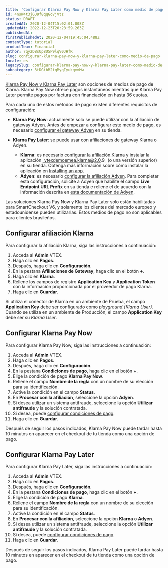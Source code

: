 ```yaml
---
title: 'Configurar Klarna Pay Now y Klarna Pay Later como medio de pago'
id: 4nsW4t3jGU9f8qqGoVjVtz
status: DRAFT
createdAt: 2020-12-04T15:02:01.008Z
updatedAt: 2022-12-23T20:23:59.263Z
publishedAt: 
firstPublishedAt: 2020-12-04T19:45:04.488Z
contentType: tutorial
productTeam: Financial
author: 7qy2DBsUp8U5P9lqV0JHfR
slug: configurar-klarna-pay-now-y-klarna-pay-later-como-medio-de-pago
locale: es
legacySlug: configurar-klarna-pay-now-y-klarna-pay-later-como-medio-de-pago
subcategory: 3tDGibM2tqMyqIyukqmmMw
---
```


[Klarna Pay Now y Klarna Pay Later](https://www.klarna.com/us/what-is-klarna/) son opciones de medios de pago de Klarna. Klarna Pay Now ofrece pagos instantáneos mientras que Klarna Pay Later permite pagos por factura con financiación en hasta 36 cuotas.

Para cada uno de estos métodos de pago existen diferentes requisitos de configuración:

- __Klarna Pay Now__: actualmente solo se puede utilizar con la afiliación de gateway Adyen. Antes de empezar a configurar este medio de pago, es necesario [configurar el gateway Adyen](https://help.vtex.com/es/tutorial/como-configurar-el-gateway-adyen-en-vtex--tutorials_2337#) en su tienda.

- __Klarna Pay Later__: se puede usar con afiliaciones de gateway Klarna o Adyen.
    - __Klarna__: es necesario [configurar la afiliación Klarna](/es/tutorial/setting-up-klarna-pay-now-y-klarna-pay-later-as-payment-method#configurar-afiliacion-klarna) y instalar la aplicación _vtexdemoemea.klarna@2.0.9_ (o una versión superior) en su tienda. Obtenga más información sobre cómo instalar la aplicación en [Installing an app](https://developers.vtex.com/vtex-developer-docs/docs/vtex-io-documentation-installing-an-app).
    - __Adyen__: es necesario [configurar la afiliación Adyen](https://help.vtex.com/es/tutorial/how-to-configure-the-adyen-gateway-on-vtex--tutorials_2337). Para completar esta configuración, solicite a Adyen que habilite el campo __Live Endpoint URL Prefix__ en su tienda e rellene el de acuerdo con la información descrita en [esta documentación de Adyen](https://www.adyen.help/hc/en-us/articles/360014322079-How-can-I-find-the-endpoint-URL-for-my-LIVE-account-).

<div class="alert alert-warning">
Las soluciones Klarna Pay Now y Klarna Pay Later solo están habilitadas para SmartCheckout V6, y solamente los clientes del mercado europeo y estadounidense pueden utilizarlas. Estos medios de pago no son aplicables para clientes brasileños.
</div>

## Configurar afiliación Klarna 

Para configurar la afiliación Klarna, siga las instrucciones a continuación:

1. Acceda al __Admin__ VTEX.
2. Haga clic en __Pagos__.
3. Después, haga clic en __Configuración__.
4. En la pestana __Afiliaciones de Gateway__, haga clic en el botón __+__.   
5. Haga clic en __Klarna__.
6. Rellene los campos de registro __Application Key__ y __Application Token__ con la información proporcionada por el proveedor de pago Klarna.
7. Haga clic en __Guardar__.  

<div class="alert alert-warning">
  Si utiliza el conector de Klarna en un ambiente de Prueba, el campo <b>Application Key</b> debe ser configurado como <i>playground.{Klarna User}</i>. Cuando se utiliza en un ambiente de Producción, el campo <b>Application Key</b> debe ser su <i>Klarna User</i>.
</div>

## Configurar Klarna Pay Now

Para configurar Klarna Pay Now, siga las instrucciones a continuación:

1. Acceda al __Admin__ VTEX.
2. Haga clic en __Pagos__.   
3. Después, haga clic en __Configuración__. 
4. En la pestana __Condiciones de pago__, haga clic en el botón __+__.
5. Elige la condición de pago __Klarna Pay Now__.    
6. Rellene el campo __Nombre de la regla__ con un nombre de su elección para su identificación.   
7. Active la condición en el campo __Status__.    
8. En __Procesar con la afiliación__, seleccione la opción __Adyen__.    
9. Si desea utilizar un sistema antifraude, seleccione la opción __Utilizar antifraude__ y la solución contratada.    
10. Si desea, puede [configurar condiciones de pago](https://help.vtex.com/es/tutorial/condicoes-de-pagamento--tutorials_455?&utm_source=autocomplete).
11. Haga clic en __Guardar__. 

Después de seguir los pasos indicados, Klarna Pay Now puede tardar hasta 10 minutos en aparecer en el checkout de tu tienda como una opción de pago.

## Configurar Klarna Pay Later

Para configurar Klarna Pay Later, siga las instrucciones a continuación:

1. Acceda al __Admin__ VTEX.
2. Haga clic en __Pagos__.   
3. Después, haga clic en __Configuración__. 
4. En la pestana __Condiciones de pago__, haga clic en el botón __+__.
5. Elige la condición de pago __Klarna__.
6. Rellene el campo __Nombre de la regla__ con un nombre de su elección para su identificación.   
7. Active la condición en el campo __Status__.    
8. En __Procesar con la afiliación__, seleccione la opción __Klarna__ o __Adyen__.    
9. Si desea utilizar un sistema antifraude, seleccione la opción __Utilizar antifraude__ y la solución contratada.    
10. Si desea, puede [configurar condiciones de pago](https://help.vtex.com/es/tutorial/condicoes-de-pagamento--tutorials_455?&utm_source=autocomplete).
11. Haga clic en __Guardar__. 

Después de seguir los pasos indicados, Klarna Pay Later puede tardar hasta 10 minutos en aparecer en el checkout de tu tienda como una opción de pago.
